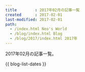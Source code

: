 ```yaml
---
title        : 2017年02月の記事一覧
created      : 2017-02-01
last-modified: 2017-02-01
path:
  - /index.html Neo's World
  - /blog/index.html Blog
  - /blog/2017/index.html 2017年
---
```


2017年02月の記事一覧。

{{ blog-list-dates }}
